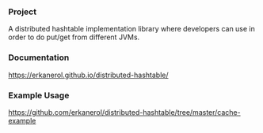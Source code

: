 ### Project

A distributed hashtable implementation library where developers can use in order to do put/get from different JVMs.


### Documentation

https://erkanerol.github.io/distributed-hashtable/

### Example Usage

https://github.com/erkanerol/distributed-hashtable/tree/master/cache-example
